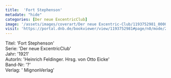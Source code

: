 ```yaml
---
title:  'Fort Stephenson'
metadate: "hide"
categories: [Der neue ExcentricClub]
image: '/assets/images/coverart/Der neue Excentric-Club/1193752981_00000010.jpg'
visit: 'https://portal.dnb.de/bookviewer/view/1193752981#page/n0/mode/2up'
---
```

Titel: 'Fort Stephenson' <br>
Serie: 'Der neue ExcentricClub' <br>
Jahr: '1921' <br>
AutorIn: 'Heinrich Feldinger. Hrsg. von Otto Eicke' <br>
Band-Nr: '?' <br>
Verlag: ' MignonVerlag'